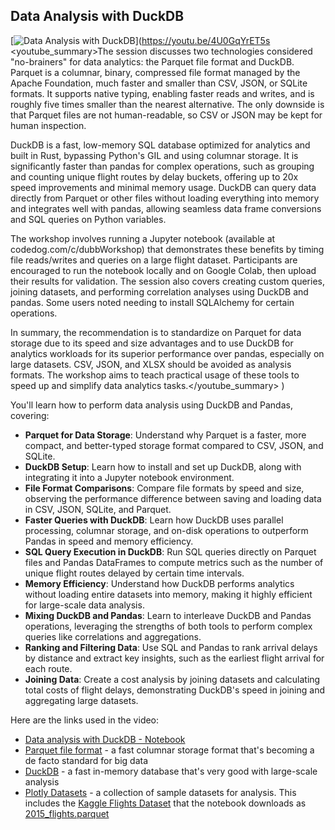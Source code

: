 ## Data Analysis with DuckDB

[![Data Analysis with DuckDB](https://i.ytimg.com/vi_webp/4U0GqYrET5s/sddefault.webp)](https://youtu.be/4U0GqYrET5s
<youtube_summary>The session discusses two technologies considered "no-brainers" for data analytics: the Parquet file format and DuckDB. Parquet is a columnar, binary, compressed file format managed by the Apache Foundation, much faster and smaller than CSV, JSON, or SQLite formats. It supports native typing, enabling faster reads and writes, and is roughly five times smaller than the nearest alternative. The only downside is that Parquet files are not human-readable, so CSV or JSON may be kept for human inspection.

DuckDB is a fast, low-memory SQL database optimized for analytics and built in Rust, bypassing Python's GIL and using columnar storage. It is significantly faster than pandas for complex operations, such as grouping and counting unique flight routes by delay buckets, offering up to 20x speed improvements and minimal memory usage. DuckDB can query data directly from Parquet or other files without loading everything into memory and integrates well with pandas, allowing seamless data frame conversions and SQL queries on Python variables.

The workshop involves running a Jupyter notebook (available at codedog.com/c/dubbWorkshop) that demonstrates these benefits by timing file reads/writes and queries on a large flight dataset. Participants are encouraged to run the notebook locally and on Google Colab, then upload their results for validation. The session also covers creating custom queries, joining datasets, and performing correlation analyses using DuckDB and pandas. Some users noted needing to install SQLAlchemy for certain operations.

In summary, the recommendation is to standardize on Parquet for data storage due to its speed and size advantages and to use DuckDB for analytics workloads for its superior performance over pandas, especially on large datasets. CSV, JSON, and XLSX should be avoided as analysis formats. The workshop aims to teach practical usage of these tools to speed up and simplify data analytics tasks.</youtube_summary>
)

You'll learn how to perform data analysis using DuckDB and Pandas, covering:

- **Parquet for Data Storage**: Understand why Parquet is a faster, more compact, and better-typed storage format compared to CSV, JSON, and SQLite.
- **DuckDB Setup**: Learn how to install and set up DuckDB, along with integrating it into a Jupyter notebook environment.
- **File Format Comparisons**: Compare file formats by speed and size, observing the performance difference between saving and loading data in CSV, JSON, SQLite, and Parquet.
- **Faster Queries with DuckDB**: Learn how DuckDB uses parallel processing, columnar storage, and on-disk operations to outperform Pandas in speed and memory efficiency.
- **SQL Query Execution in DuckDB**: Run SQL queries directly on Parquet files and Pandas DataFrames to compute metrics such as the number of unique flight routes delayed by certain time intervals.
- **Memory Efficiency**: Understand how DuckDB performs analytics without loading entire datasets into memory, making it highly efficient for large-scale data analysis.
- **Mixing DuckDB and Pandas**: Learn to interleave DuckDB and Pandas operations, leveraging the strengths of both tools to perform complex queries like correlations and aggregations.
- **Ranking and Filtering Data**: Use SQL and Pandas to rank arrival delays by distance and extract key insights, such as the earliest flight arrival for each route.
- **Joining Data**: Create a cost analysis by joining datasets and calculating total costs of flight delays, demonstrating DuckDB's speed in joining and aggregating large datasets.

Here are the links used in the video:

- [Data analysis with DuckDB - Notebook](https://drive.google.com/file/d/1Y9XSs-LeSz-ZmnQj4OGP-Q4yDkPJrmsZ/view)
- [Parquet file format](https://parquet.apache.org/) - a fast columnar storage format that's becoming a de facto standard for big data
- [DuckDB](https://duckdb.org/) - a fast in-memory database that's very good with large-scale analysis
- [Plotly Datasets](https://github.com/plotly/datasets/) - a collection of sample datasets for analysis. This includes the [Kaggle Flights Dataset](https://www.kaggle.com/datasets/usdot/flight-delays) that the notebook downloads as [2015_flights.parquet](https://github.com/plotly/datasets/raw/master/2015_flights.parquet)
